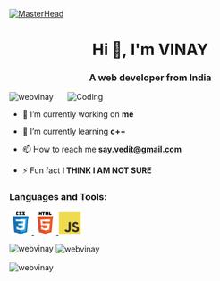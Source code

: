 [![MasterHead](https://res.cloudinary.com/omaha-code/image/upload/t_Linkedin_official/v1561591009/city-4024886_1280.png)](https://rishavchanda.io
)

<h1 align="center">Hi 👋, I'm VINAY</h1>
<h3 align="center">A web developer from India</h3>
<img align="right" alt="Coding" width="400" src="https://www.pixlogix.com/wp-content/themes/pixlogix/images/html-css-js-logo.png">
<p align="left"> <img src="https://komarev.com/ghpvc/?username=webvinay&label=Profile%20views&color=0e75b6&style=flat" alt="webvinay" /> </p>

- 🔭 I’m currently working on **me**

- 🌱 I’m currently learning **c++**

- 📫 How to reach me **say.vedit@gmail.com**

- ⚡ Fun fact **I THINK I AM NOT SURE**


<h3 align="left">Languages and Tools:</h3>
<p align="left"> <a href="https://www.w3schools.com/css/" target="_blank" rel="noreferrer"> <img src="https://raw.githubusercontent.com/devicons/devicon/master/icons/css3/css3-original-wordmark.svg" alt="css3" width="40" height="40"/> </a> <a href="https://www.w3.org/html/" target="_blank" rel="noreferrer"> <img src="https://raw.githubusercontent.com/devicons/devicon/master/icons/html5/html5-original-wordmark.svg" alt="html5" width="40" height="40"/> </a> <a href="https://developer.mozilla.org/en-US/docs/Web/JavaScript" target="_blank" rel="noreferrer"> <img src="https://raw.githubusercontent.com/devicons/devicon/master/icons/javascript/javascript-original.svg" alt="javascript" width="40" height="40"/> </a> </p>

<p><img align="left" src="https://github-readme-stats.vercel.app/api/top-langs?username=webvinay&show_icons=true&locale=en&layout=compact" alt="webvinay" /></p>

<p>&nbsp;<img align="center" src="https://github-readme-stats.vercel.app/api?username=webvinay&show_icons=true&locale=en" alt="webvinay" /></p>

<p><img align="center" src="https://github-readme-streak-stats.herokuapp.com/?user=webvinay&" alt="webvinay" /></p>
